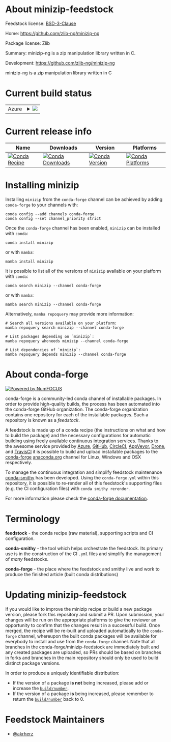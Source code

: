 About minizip-feedstock
=======================

Feedstock license: [BSD-3-Clause](https://github.com/conda-forge/minizip-feedstock/blob/main/LICENSE.txt)

Home: https://github.com/zlib-ng/minizip-ng

Package license: Zlib

Summary: minizip-ng is a zip manipulation library written in C.

Development: https://github.com/zlib-ng/minizip-ng

minizip-ng is a zip manipulation library written in C


Current build status
====================


<table>
    
  <tr>
    <td>Azure</td>
    <td>
      <details>
        <summary>
          <a href="https://dev.azure.com/conda-forge/feedstock-builds/_build/latest?definitionId=20336&branchName=main">
            <img src="https://dev.azure.com/conda-forge/feedstock-builds/_apis/build/status/minizip-feedstock?branchName=main">
          </a>
        </summary>
        <table>
          <thead><tr><th>Variant</th><th>Status</th></tr></thead>
          <tbody><tr>
              <td>linux_64</td>
              <td>
                <a href="https://dev.azure.com/conda-forge/feedstock-builds/_build/latest?definitionId=20336&branchName=main">
                  <img src="https://dev.azure.com/conda-forge/feedstock-builds/_apis/build/status/minizip-feedstock?branchName=main&jobName=linux&configuration=linux%20linux_64_" alt="variant">
                </a>
              </td>
            </tr><tr>
              <td>linux_aarch64</td>
              <td>
                <a href="https://dev.azure.com/conda-forge/feedstock-builds/_build/latest?definitionId=20336&branchName=main">
                  <img src="https://dev.azure.com/conda-forge/feedstock-builds/_apis/build/status/minizip-feedstock?branchName=main&jobName=linux&configuration=linux%20linux_aarch64_" alt="variant">
                </a>
              </td>
            </tr><tr>
              <td>linux_ppc64le</td>
              <td>
                <a href="https://dev.azure.com/conda-forge/feedstock-builds/_build/latest?definitionId=20336&branchName=main">
                  <img src="https://dev.azure.com/conda-forge/feedstock-builds/_apis/build/status/minizip-feedstock?branchName=main&jobName=linux&configuration=linux%20linux_ppc64le_" alt="variant">
                </a>
              </td>
            </tr><tr>
              <td>osx_64</td>
              <td>
                <a href="https://dev.azure.com/conda-forge/feedstock-builds/_build/latest?definitionId=20336&branchName=main">
                  <img src="https://dev.azure.com/conda-forge/feedstock-builds/_apis/build/status/minizip-feedstock?branchName=main&jobName=osx&configuration=osx%20osx_64_" alt="variant">
                </a>
              </td>
            </tr><tr>
              <td>osx_arm64</td>
              <td>
                <a href="https://dev.azure.com/conda-forge/feedstock-builds/_build/latest?definitionId=20336&branchName=main">
                  <img src="https://dev.azure.com/conda-forge/feedstock-builds/_apis/build/status/minizip-feedstock?branchName=main&jobName=osx&configuration=osx%20osx_arm64_" alt="variant">
                </a>
              </td>
            </tr><tr>
              <td>win_64</td>
              <td>
                <a href="https://dev.azure.com/conda-forge/feedstock-builds/_build/latest?definitionId=20336&branchName=main">
                  <img src="https://dev.azure.com/conda-forge/feedstock-builds/_apis/build/status/minizip-feedstock?branchName=main&jobName=win&configuration=win%20win_64_" alt="variant">
                </a>
              </td>
            </tr>
          </tbody>
        </table>
      </details>
    </td>
  </tr>
</table>

Current release info
====================

| Name | Downloads | Version | Platforms |
| --- | --- | --- | --- |
| [![Conda Recipe](https://img.shields.io/badge/recipe-minizip-green.svg)](https://anaconda.org/conda-forge/minizip) | [![Conda Downloads](https://img.shields.io/conda/dn/conda-forge/minizip.svg)](https://anaconda.org/conda-forge/minizip) | [![Conda Version](https://img.shields.io/conda/vn/conda-forge/minizip.svg)](https://anaconda.org/conda-forge/minizip) | [![Conda Platforms](https://img.shields.io/conda/pn/conda-forge/minizip.svg)](https://anaconda.org/conda-forge/minizip) |

Installing minizip
==================

Installing `minizip` from the `conda-forge` channel can be achieved by adding `conda-forge` to your channels with:

```
conda config --add channels conda-forge
conda config --set channel_priority strict
```

Once the `conda-forge` channel has been enabled, `minizip` can be installed with `conda`:

```
conda install minizip
```

or with `mamba`:

```
mamba install minizip
```

It is possible to list all of the versions of `minizip` available on your platform with `conda`:

```
conda search minizip --channel conda-forge
```

or with `mamba`:

```
mamba search minizip --channel conda-forge
```

Alternatively, `mamba repoquery` may provide more information:

```
# Search all versions available on your platform:
mamba repoquery search minizip --channel conda-forge

# List packages depending on `minizip`:
mamba repoquery whoneeds minizip --channel conda-forge

# List dependencies of `minizip`:
mamba repoquery depends minizip --channel conda-forge
```


About conda-forge
=================

[![Powered by
NumFOCUS](https://img.shields.io/badge/powered%20by-NumFOCUS-orange.svg?style=flat&colorA=E1523D&colorB=007D8A)](https://numfocus.org)

conda-forge is a community-led conda channel of installable packages.
In order to provide high-quality builds, the process has been automated into the
conda-forge GitHub organization. The conda-forge organization contains one repository
for each of the installable packages. Such a repository is known as a *feedstock*.

A feedstock is made up of a conda recipe (the instructions on what and how to build
the package) and the necessary configurations for automatic building using freely
available continuous integration services. Thanks to the awesome service provided by
[Azure](https://azure.microsoft.com/en-us/services/devops/), [GitHub](https://github.com/),
[CircleCI](https://circleci.com/), [AppVeyor](https://www.appveyor.com/),
[Drone](https://cloud.drone.io/welcome), and [TravisCI](https://travis-ci.com/)
it is possible to build and upload installable packages to the
[conda-forge](https://anaconda.org/conda-forge) [anaconda.org](https://anaconda.org/)
channel for Linux, Windows and OSX respectively.

To manage the continuous integration and simplify feedstock maintenance
[conda-smithy](https://github.com/conda-forge/conda-smithy) has been developed.
Using the ``conda-forge.yml`` within this repository, it is possible to re-render all of
this feedstock's supporting files (e.g. the CI configuration files) with ``conda smithy rerender``.

For more information please check the [conda-forge documentation](https://conda-forge.org/docs/).

Terminology
===========

**feedstock** - the conda recipe (raw material), supporting scripts and CI configuration.

**conda-smithy** - the tool which helps orchestrate the feedstock.
                   Its primary use is in the construction of the CI ``.yml`` files
                   and simplify the management of *many* feedstocks.

**conda-forge** - the place where the feedstock and smithy live and work to
                  produce the finished article (built conda distributions)


Updating minizip-feedstock
==========================

If you would like to improve the minizip recipe or build a new
package version, please fork this repository and submit a PR. Upon submission,
your changes will be run on the appropriate platforms to give the reviewer an
opportunity to confirm that the changes result in a successful build. Once
merged, the recipe will be re-built and uploaded automatically to the
`conda-forge` channel, whereupon the built conda packages will be available for
everybody to install and use from the `conda-forge` channel.
Note that all branches in the conda-forge/minizip-feedstock are
immediately built and any created packages are uploaded, so PRs should be based
on branches in forks and branches in the main repository should only be used to
build distinct package versions.

In order to produce a uniquely identifiable distribution:
 * If the version of a package **is not** being increased, please add or increase
   the [``build/number``](https://docs.conda.io/projects/conda-build/en/latest/resources/define-metadata.html#build-number-and-string).
 * If the version of a package **is** being increased, please remember to return
   the [``build/number``](https://docs.conda.io/projects/conda-build/en/latest/resources/define-metadata.html#build-number-and-string)
   back to 0.

Feedstock Maintainers
=====================

* [@akrherz](https://github.com/akrherz/)

